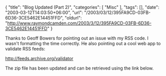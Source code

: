 {
	"title": "Blog Updated (Part 2)",
	"categories": [
		"Misc"
	],
	"tags": [],
	"date": "2003-03-12T14:03:50+06:00",
	"url": "/2003/03/12/395FA9CD-03FB-6D36-3CE5462E14451FFD",
	"oldurl": "http://www.raymondcamden.com/2003/3/12/395FA9CD-03FB-6D36-3CE5462E14451FFD"
}

Thanks to Geoff Bowers for pointing out an issue with my RSS code. I wasn't formatting the time correctly. He also pointing out a cool web app to validate RSS feeds:

<a href="http://feeds.archive.org/validator">http://feeds.archive.org/validator</a>

The zip file has been updated and can be retrieved using the link below.